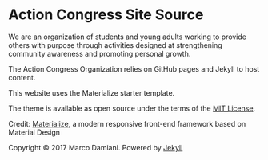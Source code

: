 # Action Congress Site Source

We are an organization of students and young adults working to provide others with purpose through activities designed at strengthening community awareness and promoting personal growth.

The Action Congress Organization relies on GitHub pages and Jekyll to host content.

This website uses the Materialize starter template.

The theme is available as open source under the terms of the <a href="https://opensource.org/licenses/MIT">MIT License</a>.

Credit:
<a href="http://materializecss.com/">Materialize</a>, a  modern responsive front-end framework based on Material Design

Copyright © 2017 Marco Damiani. Powered by <a href="http://jekyllrb.com">Jekyll</a>
